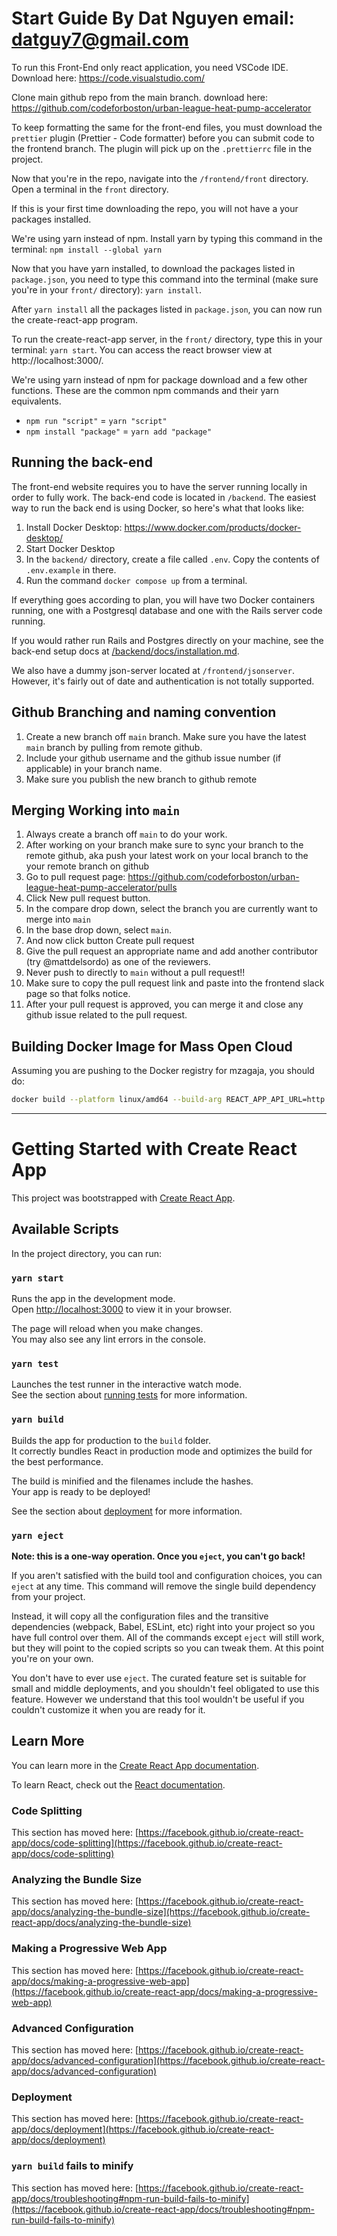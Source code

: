 # Start Guide By Dat Nguyen email: datguy7@gmail.com

To run this Front-End only react application, you need VSCode IDE.
Download here: https://code.visualstudio.com/

Clone main github repo from the main branch.
download here: https://github.com/codeforboston/urban-league-heat-pump-accelerator

To keep formatting the same for the front-end files, you must download the `prettier` plugin (Prettier - Code formatter) before you can submit code to the frontend branch. The plugin will pick up on the `.prettierrc` file in the project.

Now that you're in the repo, navigate into the `/frontend/front` directory. Open a terminal in the `front` directory.

If this is your first time downloading the repo, you will not have a your packages installed.

We're using yarn instead of npm. Install yarn by typing this command in the terminal: `npm install --global yarn`

Now that you have yarn installed, to download the packages listed in `package.json`, you need to type this command into the terminal (make sure you're in your `front/` directory): `yarn install`.

After `yarn install` all the packages listed in `package.json`, you can now run the create-react-app program.

To run the create-react-app server, in the `front/` directory, type this in your terminal: `yarn start`. You can access the react browser view at http://localhost:3000/.

We're using yarn instead of npm for package download and a few other functions. These are the common npm commands and their yarn equivalents.

- `npm run "script"` = `yarn "script"`
- `npm install "package"` = `yarn add "package"`

## Running the back-end

The front-end website requires you to have the server running locally in order to fully work. The back-end code is located in `/backend`. The easiest way to run the back end is using Docker, so here's what that looks like:

1. Install Docker Desktop: https://www.docker.com/products/docker-desktop/
2. Start Docker Desktop
3. In the `backend/` directory, create a file called `.env`. Copy the contents of `.env.example` in there.
4. Run the command `docker compose up` from a terminal.

If everything goes according to plan, you will have two Docker containers running, one with a Postgresql database and one with the Rails server code running.

If you would rather run Rails and Postgres directly on your machine, see the back-end setup docs at [/backend/docs/installation.md](../../backend/docs/installation.md).

We also have a dummy json-server located at `/frontend/jsonserver`. However, it's fairly out of date and authentication is not totally supported.

## Github Branching and naming convention

1. Create a new branch off `main` branch. Make sure you have the latest `main` branch by pulling from remote github.
2. Include your github username and the github issue number (if applicable) in your branch name.
3. Make sure you publish the new branch to github remote

## Merging Working into `main`

1. Always create a branch off `main` to do your work.
2. After working on your branch make sure to sync your branch to the remote github, aka push your latest work on your local branch to the your remote branch on github
3. Go to pull request page: https://github.com/codeforboston/urban-league-heat-pump-accelerator/pulls
4. Click New pull request button.
5. In the compare drop down, select the branch you are currently want to merge into `main`
6. In the base drop down, select `main`.
7. And now click button Create pull request
8. Give the pull request an appropriate name and add another contributor (try @mattdelsordo) as one of the reviewers.
9. Never push to directly to `main` without a pull request!!
10. Make sure to copy the pull request link and paste into the frontend slack page so that folks notice.
11. After your pull request is approved, you can merge it and close any github issue related to the pull request.


## Building Docker Image for Mass Open Cloud
Assuming you are pushing to the Docker registry for mzagaja, you should do:

```sh
docker build --platform linux/amd64 --build-arg REACT_APP_API_URL=http://api.bostonhpa.org -t mzagaja/bhpa-frontend:latest --push .
```
---

# Getting Started with Create React App

This project was bootstrapped with [Create React App](https://github.com/facebook/create-react-app).

## Available Scripts

In the project directory, you can run:

### `yarn start`

Runs the app in the development mode.\
Open [http://localhost:3000](http://localhost:3000) to view it in your browser.

The page will reload when you make changes.\
You may also see any lint errors in the console.

### `yarn test`

Launches the test runner in the interactive watch mode.\
See the section about [running tests](https://facebook.github.io/create-react-app/docs/running-tests) for more information.

### `yarn build`

Builds the app for production to the `build` folder.\
It correctly bundles React in production mode and optimizes the build for the best performance.

The build is minified and the filenames include the hashes.\
Your app is ready to be deployed!

See the section about [deployment](https://facebook.github.io/create-react-app/docs/deployment) for more information.

### `yarn eject`

**Note: this is a one-way operation. Once you `eject`, you can't go back!**

If you aren't satisfied with the build tool and configuration choices, you can `eject` at any time. This command will remove the single build dependency from your project.

Instead, it will copy all the configuration files and the transitive dependencies (webpack, Babel, ESLint, etc) right into your project so you have full control over them. All of the commands except `eject` will still work, but they will point to the copied scripts so you can tweak them. At this point you're on your own.

You don't have to ever use `eject`. The curated feature set is suitable for small and middle deployments, and you shouldn't feel obligated to use this feature. However we understand that this tool wouldn't be useful if you couldn't customize it when you are ready for it.

## Learn More

You can learn more in the [Create React App documentation](https://facebook.github.io/create-react-app/docs/getting-started).

To learn React, check out the [React documentation](https://reactjs.org/).

### Code Splitting

This section has moved here: [https://facebook.github.io/create-react-app/docs/code-splitting](https://facebook.github.io/create-react-app/docs/code-splitting)

### Analyzing the Bundle Size

This section has moved here: [https://facebook.github.io/create-react-app/docs/analyzing-the-bundle-size](https://facebook.github.io/create-react-app/docs/analyzing-the-bundle-size)

### Making a Progressive Web App

This section has moved here: [https://facebook.github.io/create-react-app/docs/making-a-progressive-web-app](https://facebook.github.io/create-react-app/docs/making-a-progressive-web-app)

### Advanced Configuration

This section has moved here: [https://facebook.github.io/create-react-app/docs/advanced-configuration](https://facebook.github.io/create-react-app/docs/advanced-configuration)

### Deployment

This section has moved here: [https://facebook.github.io/create-react-app/docs/deployment](https://facebook.github.io/create-react-app/docs/deployment)

### `yarn build` fails to minify

This section has moved here: [https://facebook.github.io/create-react-app/docs/troubleshooting#npm-run-build-fails-to-minify](https://facebook.github.io/create-react-app/docs/troubleshooting#npm-run-build-fails-to-minify)
